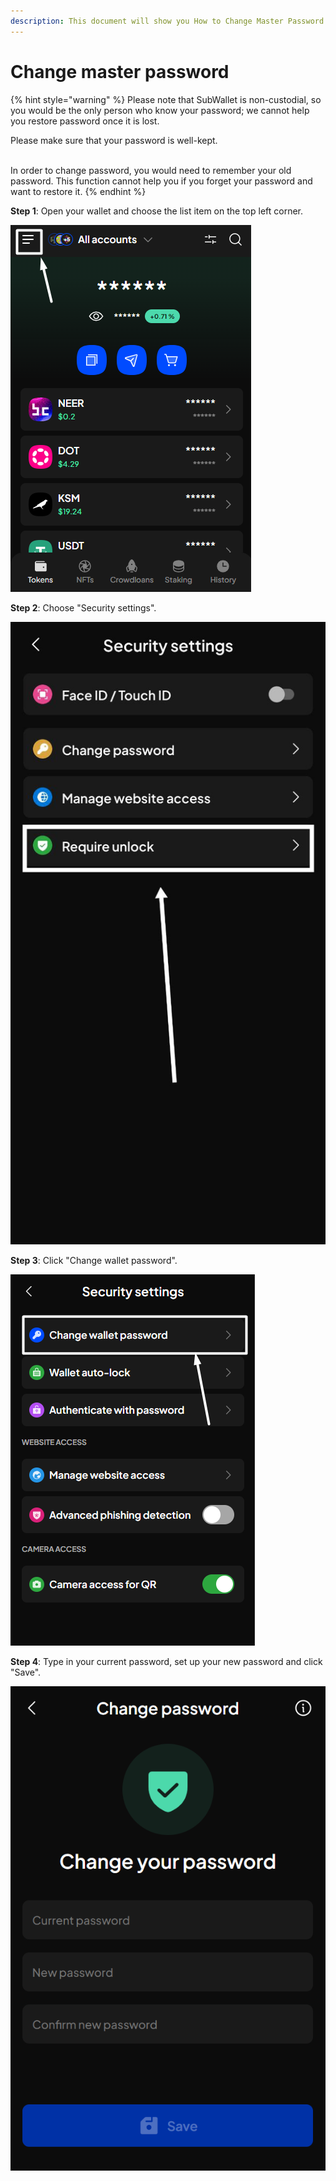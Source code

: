 ```yaml
---
description: This document will show you How to Change Master Password on SubWallet.
---
```


# Change master password

{% hint style="warning" %}
Please note that SubWallet is non-custodial, so you would be the only person who know your password; we cannot help you restore password once it is lost.&#x20;

Please make sure that your password is well-kept.&#x20;

\
In order to change password, you would need to remember your old password. This function cannot help you if you forget your password and want to restore it.&#x20;
{% endhint %}

**Step 1**: Open your wallet and choose the list item on the top left corner.

![](<../../../.gitbook/assets/image (9) (1).png>)

**Step 2**: Choose "Security settings".

![](<../../../.gitbook/assets/image (281).png>)

**Step 3**: Click "Change wallet password".

![](<../../../.gitbook/assets/image (10) (1).png>)

**Step 4**: Type in your current password, set up your new password and click "Save".

![](<../../../.gitbook/assets/image (12) (1) (1) (1) (1).png>)
